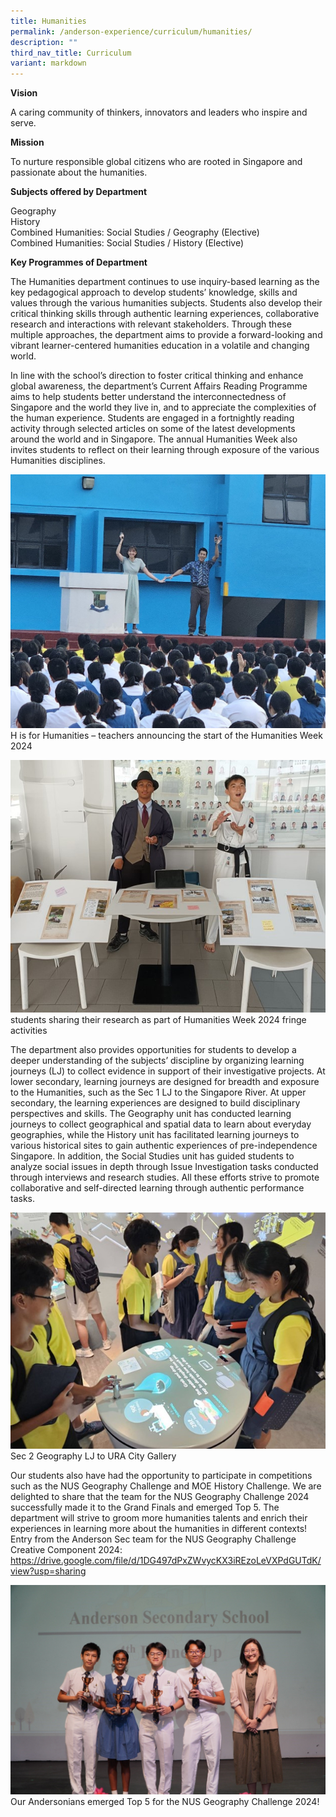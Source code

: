 ```yaml
---
title: Humanities
permalink: /anderson-experience/curriculum/humanities/
description: ""
third_nav_title: Curriculum
variant: markdown
---
```

**Vision**

A caring community of thinkers, innovators and leaders who inspire and serve.

**Mission**

To nurture responsible global citizens who are rooted in Singapore and passionate about the humanities.

**Subjects offered by Department**

Geography  
History  
Combined Humanities: Social Studies / Geography (Elective)  
Combined Humanities: Social Studies / History (Elective)  
  

**Key Programmes of Department**

The Humanities department continues to use inquiry-based learning as the key pedagogical approach to develop students’ knowledge, skills and values through the various humanities subjects. Students also develop their critical thinking skills through authentic learning experiences, collaborative research and interactions with relevant stakeholders. Through these multiple approaches, the department aims to provide a forward-looking and vibrant learner-centered humanities education in a volatile and changing world.

In line with the school’s direction to foster critical thinking and enhance global awareness, the department’s Current Affairs Reading Programme aims to help students better understand the interconnectedness of Singapore and the world they live in, and to appreciate the complexities of the human experience. Students are engaged in a fortnightly reading activity through selected articles on some of the latest developments around the world and in Singapore. The annual Humanities Week also invites students to reflect on their learning through exposure of the various Humanities disciplines.

![H is for Humanities ](/images/Academic%20photos/2024_Humanities_1.jpg)
H is for Humanities – teachers announcing the start of the Humanities Week 2024

![fringe activities](/images/Academic%20photos%202024/2024_Humanities_2.jpg)
students sharing their research as part of Humanities Week 2024 fringe activities

The department also provides opportunities for students to develop a deeper understanding of the subjects’ discipline by organizing learning journeys (LJ) to collect evidence in support of their investigative projects. At lower secondary, learning journeys are designed for breadth and exposure to the Humanities, such as the Sec 1 LJ to the Singapore River. At upper secondary, the learning experiences are designed to build disciplinary perspectives and skills. The Geography unit has conducted learning journeys to collect geographical and spatial data to learn about everyday geographies, while the History unit has facilitated learning journeys to various historical sites to gain authentic experiences of pre-independence Singapore. In addition, the Social Studies unit has guided students to analyze social issues in depth through Issue Investigation tasks conducted through interviews and research studies. All these efforts strive to promote collaborative and self-directed learning through authentic performance tasks.

![Sec 2 Geography LJ ](/images/Academic%20photos%202024/2024_Humanities_3.jpg)
Sec 2 Geography LJ to URA City Gallery

Our students also have had the opportunity to participate in competitions such as the NUS Geography Challenge and MOE History Challenge. We are delighted to share that the team for the NUS Geography Challenge 2024 successfully made it to the Grand Finals and emerged Top 5. The department will strive to groom more humanities talents and enrich their experiences in learning more about the humanities in different contexts!
Entry from the Anderson Sec team for the NUS Geography Challenge Creative Component 2024: https://drive.google.com/file/d/1DG497dPxZWvycKX3iREzoLeVXPdGUTdK/view?usp=sharing  

![NUS Geography Challenge 2024](/images/Academic%20photos%202024/2024_Humanities_4.jpg)
Our Andersonians emerged Top 5 for the NUS Geography Challenge 2024!